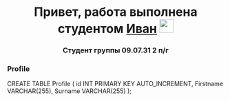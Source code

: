 <h1 align="center">Привет, работа выполнена студентом <a href="https://daniilshat.ru/" target="_blank">Иван</a> 
<img src="https://github.com/blackcater/blackcater/raw/main/images/Hi.gif" height="32"/></h1>
<h3 align="center">Студент группы 09.07.31 2 п/г</h3>


### Profile
CREATE TABLE Profile (
    id INT PRIMARY KEY AUTO_INCREMENT,
    Firstname VARCHAR(255),
    Surname VARCHAR(255)
);


